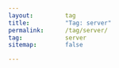 ```yaml
---
layout:         tag
title:          "Tag: server"
permalink:      /tag/server/
tag:            server
sitemap:        false

---
```



